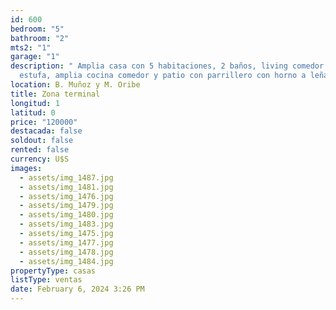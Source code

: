 ```yaml
---
id: 600
bedroom: "5"
bathroom: "2"
mts2: "1"
garage: "1"
description: " Amplia casa con 5 habitaciones, 2 baños, living comedor con
  estufa, amplia cocina comedor y patio con parrillero con horno a leña."
location: B. Muñoz y M. Oribe
title: Zona terminal
longitud: 1
latitud: 0
price: "120000"
destacada: false
soldout: false
rented: false
currency: U$S
images:
  - assets/img_1487.jpg
  - assets/img_1481.jpg
  - assets/img_1476.jpg
  - assets/img_1479.jpg
  - assets/img_1480.jpg
  - assets/img_1483.jpg
  - assets/img_1475.jpg
  - assets/img_1477.jpg
  - assets/img_1478.jpg
  - assets/img_1484.jpg
propertyType: casas
listType: ventas
date: February 6, 2024 3:26 PM
---
```


